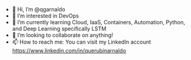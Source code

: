 - 👋 Hi, I’m @qgarnaldo
- 👀 I’m interested in DevOps
- 🌱 I’m currently learning Cloud, IaaS, Containers, Automation, Python, and Deep Learning specifically LSTM 
- 💞️ I’m looking to collaborate on anything!
- 📫 How to reach me:  You can visit my LinkedIn account https://www.linkedin.com/in/querubinarnaldo

<!---
qgarnaldo/qgarnaldo is a ✨ special ✨ repository because its `README.md` (this file) appears on your GitHub profile.
You can click the Preview link to take a look at your changes.
--->
